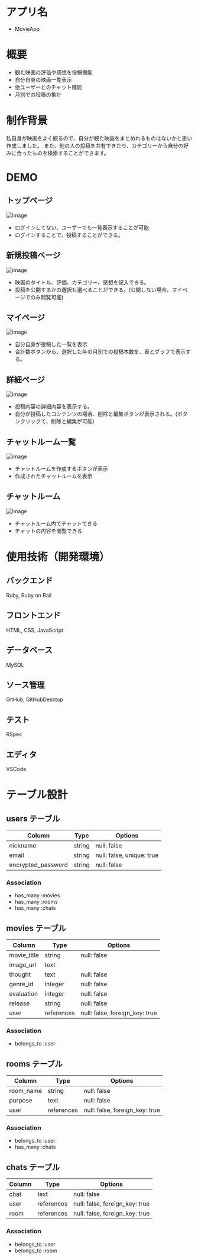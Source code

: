 # アプリ名
- MovieApp

# 概要
- 観た映画の評価や感想を投稿機能
- 自分自身の映画一覧表示
- 他ユーザーとのチャット機能
- 月別での投稿の集計

# 制作背景
私自身が映画をよく観るので、自分が観た映画をまとめれるものはないかと思い作成しました。
また、他の人の投稿を共有できたり、カテゴリーから自分の好みに合ったものを検索することができます。

# DEMO
## トップページ
![image](https://i.gyazo.com/8417ee40558920cbca9f855ed69e4073.jpg)
- ログインしてない、ユーザーでも一覧表示することが可能
- ログインすることで、投稿することができる。

## 新規投稿ページ
![image](https://i.gyazo.com/8654fb33d4bda3a05354278cb5f91076.png)
- 映画のタイトル、評価、カテゴリー、感想を記入できる。
- 投稿を公開するかの選択も選べることができる。(公開しない場合、マイページでのみ閲覧可能)

## マイページ
![image](https://i.gyazo.com/e663ff878d088b342375b8a8e7c1d1fc.jpg)
- 自分自身が投稿した一覧を表示
- 合計数ボタンから、選択した年の月別での投稿本数を、表とグラフで表示する。

## 詳細ページ
![image](https://i.gyazo.com/0d06ab04d227997d96841656f829e8f8.png)
- 投稿内容の詳細内容を表示する。
- 自分が投稿したコンテンツの場合、削除と編集ボタンが表示される。(ボタンクリックで、削除と編集が可能)

## チャットルーム一覧
![image](https://i.gyazo.com/993f71f7de0aad7890ca6096ec0dc5ab.png)
- チャットルームを作成するボタンが表示
- 作成されたチャットルームを表示

## チャットルーム
![image](https://i.gyazo.com/47ead5d916d0a21f8544418c89a3f625.png)
- チャットルーム内でチャットできる
- チャットの内容を閲覧できる


# 使用技術（開発環境）
## バックエンド
Ruby, Ruby on Rail
## フロントエンド
HTML, CSS, JavaScript
## データベース
MySQL
## ソース管理
GitHub, GitHubDesktop
## テスト
RSpec
## エディタ
VSCode

# テーブル設計

## users テーブル

| Column             | Type   | Options                   |
| ------------------ | ------ | ------------------------- |
| nickname           | string | null: false               |
| email              | string | null: false, unique: true |
| encrypted_password | string | null: false               |

### Association
- has_many :movies
- has_many :rooms
- has_many :chats


## movies テーブル

| Column        | Type       | Options                        |
| ------------- | ---------- | ------------------------------ |
| movie_title   | string     | null: false                    |
| image_url     | text       |                                |
| thought       | text       | null: false                    |
| genre_id      | integer    | null: false                    |
| evaluation    | integer    | null: false                    |
| release       | string     | null: false                    |
| user          | references | null: false, foreign_key: true |

### Association
- belongs_to :user


## rooms テーブル

| Column    | Type       | Options                        |
| --------- | ---------- | ------------------------------ |
| room_name | string     | null: false                    |
| purpose   | text       | null: false                    |
| user      | references | null: false, foreign_key: true |

### Association
- belongs_to :user
- has_many :chats

## chats テーブル

| Column | Type       | Options                        |
| ------ | ---------- | ------------------------------ |
| chat   | text       | null: false                    |
| user   | references | null: false, foreign_key: true |
| room   | references | null: false, foreign_key: true |

### Association
- belongs_to :user
- belongs_to :room